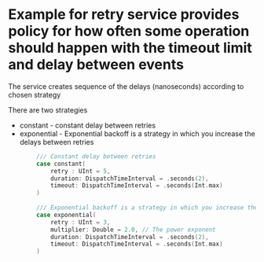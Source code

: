 # Example for retry service provides policy for how often some operation should happen with the timeout limit and delay between events

The service creates sequence of the delays (nanoseconds) according to chosen strategy 

There are two strategies
- constant - constant delay between retries
- exponential - Exponential backoff is a strategy in which you increase the delays between retries

```swift
        /// Constant delay between retries
        case constant(
            retry : UInt = 5,
            duration: DispatchTimeInterval = .seconds(2),
            timeout: DispatchTimeInterval = .seconds(Int.max)
        )
        
        /// Exponential backoff is a strategy in which you increase the delays between retries
        case exponential(
            retry : UInt = 3,
            multiplier: Double = 2.0, // The power exponent
            duration: DispatchTimeInterval = .seconds(2),
            timeout: DispatchTimeInterval = .seconds(Int.max)
        )

```
